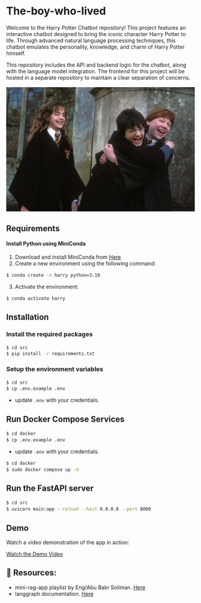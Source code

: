 # The-boy-who-lived
Welcome to the Harry Potter Chatbot repository! This project features an interactive chatbot designed to bring the iconic character Harry Potter to life. Through advanced natural language processing techniques, this chatbot emulates the personality, knowledge, and charm of Harry Potter himself.

This repository includes the API and backend logic for the chatbot, along with the language model integration. The frontend for this project will be hosted in a separate repository to maintain a clear separation of concerns.
<br><br>
![A pic for harry potter](images/harry.jpg)


## Requirements

#### Install Python using MiniConda

1) Download and install MiniConda from [Here](https://docs.anaconda.com/free/miniconda/#quick-command-line-install)
2) Create a new environment using the following command:
```bash
$ conda create -n harry python=3.10
```
3) Activate the environment:
```bash
$ conda activate harry
```

## Installation

### Install the required packages

```bash
$ cd src
$ pip install -r requirements.txt
```

### Setup the environment variables

```bash
$ cd src
$ cp .env.example .env
```

- update `.env` with your credentials.

## Run Docker Compose Services

```bash
$ cd docker
$ cp .env.example .env
```

- update `.env` with your credentials.



```bash
$ cd docker
$ sudo docker compose up -d
```

## Run the FastAPI server

```bash
$ cd src
$ uvicorn main:app --reload --host 0.0.0.0 --port 8000
```

## Demo

Watch a video demonstration of the app in action:

[Watch the Demo Video](https://drive.google.com/file/d/16FPqJ4xmzbkRiD4cdAYRgy1qhZmWw8dZ/view)

## 📘 Resources:
- mini-rag-app playlist by Eng/Abu Bakr Soliman. [Here](https://www.youtube.com/playlist?list=PLvLvlVqNQGHCUR2p0b8a0QpVjDUg50wQj)
- langgraph documentation. [Here](https://langchain-ai.github.io/langgraph/tutorials/introduction/)

